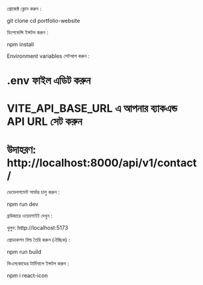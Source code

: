 প্রোজেক্ট ক্লোন করুন :

git clone <your-repository-url>
cd portfolio-website

ডিপেন্ডেন্সি ইন্সটল করুন :

npm install

Environment variables সেটআপ করুন :

# .env ফাইল এডিট করুন
# VITE_API_BASE_URL এ আপনার ব্যাকএন্ড API URL সেট করুন
# উদাহরণ: http://localhost:8000/api/v1/contact/

ডেভেলপমেন্ট সার্ভার চালু করুন :

npm run dev

ব্রাউজারে ওয়েবসাইট দেখুন :

খুলুন: http://localhost:5173

প্রোডাকশন বিল্ড তৈরি করুন (ঐচ্ছিক) :

npm run build

ভিএসকোডের টার্মিনালে ইন্সটল করুন :

npm i react-icon